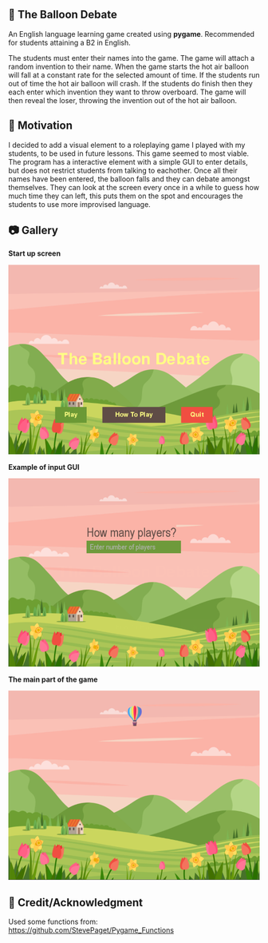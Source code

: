 ## :balloon: The Balloon Debate 

An English language learning game created using **pygame**. 
Recommended for students attaining a B2 in English. 

The students must enter their names into the game. The game will attach a random invention to their name. 
When the game starts the hot air balloon will fall at a constant rate for the selected amount of time.
If the students run out of time the hot air balloon will crash. 
If the students do finish then they each enter which invention they want to throw overboard. 
The game will then reveal the loser, throwing the invention out of the hot air balloon.  


## :beginner: Motivation

I decided to add a visual element to a roleplaying game I played with my students, to be used in future lessons. This game seemed to most viable. 
The program has a interactive element with a simple GUI to enter details, but does not restrict students from talking to eachother. 
Once all their names have been entered, the balloon falls and they can debate amongst themselves. They can look at the screen every once in a while 
to guess how much time they can left, this puts them on the spot and encourages the students to use more improvised language. 

##  :camera: Gallery

**Start up screen**

![](screenshots/startmenu.PNG)




**Example of input GUI**

![](screenshots/players_enter.PNG)




**The main part of the game**

![](screenshots/balloon_fall.PNG)

## :star2: Credit/Acknowledgment
 
Used some functions from: https://github.com/StevePaget/Pygame_Functions
